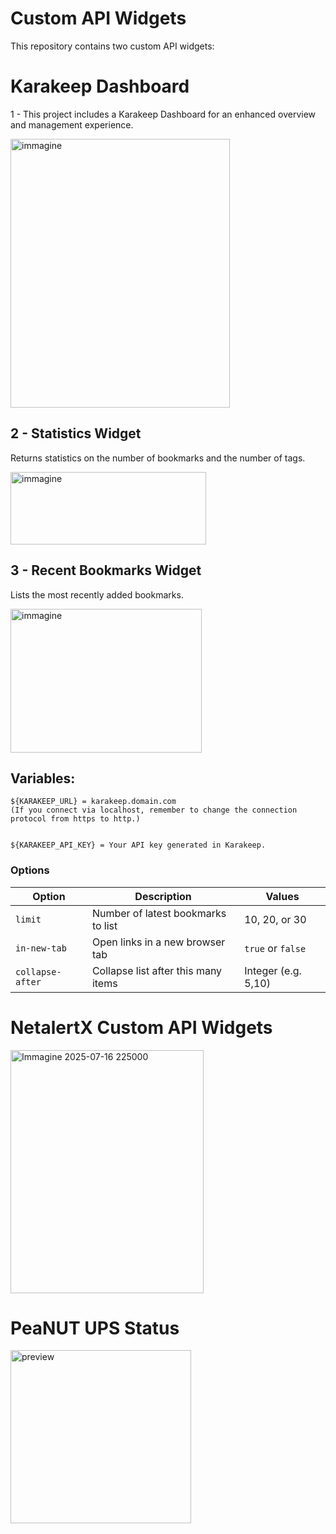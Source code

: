 
# Custom API Widgets 

This repository contains two custom API widgets: 

# Karakeep Dashboard
1 - This project includes a Karakeep Dashboard for an enhanced overview and management experience.
     
<img width="351" height="430" alt="immagine" src="https://github.com/user-attachments/assets/8c65c320-c560-49d9-929b-d71dcf7d6f74" />

## 2 - Statistics Widget
   
Returns statistics on the number of bookmarks and the number of tags. 
    
<img width="313" height="116" alt="immagine" src="https://github.com/user-attachments/assets/34f274e9-d41b-4ff4-9af2-5b99d93eb47e" />


     
## 3 - Recent Bookmarks Widget
Lists the most recently added bookmarks. 
    
<img width="306" height="230" alt="immagine" src="https://github.com/user-attachments/assets/c4e5d5a4-0582-499b-bb56-c5f32ebb8f94" />
 


## Variables: 

     

    ${KARAKEEP_URL} = karakeep.domain.com
    (If you connect via localhost, remember to change the connection protocol from https to http.) 
     

    ${KARAKEEP_API_KEY} = Your API key generated in Karakeep. 
     


### Options

| Option          | Description                                   | Values             |
|-----------------|-----------------------------------------------|--------------------|
| `limit`         | Number of latest bookmarks to list            | 10, 20, or 30      |
| `in-new-tab`    | Open links in a new browser tab                | `true` or `false`  |
| `collapse-after`| Collapse list after this many items            | Integer (e.g. 5,10)|


# NetalertX Custom API Widgets 

<img width="309" height="389" alt="Immagine 2025-07-16 225000" src="https://github.com/user-attachments/assets/bcb55ee7-f438-4311-88af-a5ca86599ae4" />



# PeaNUT UPS Status
<img width="289" height="277" alt="preview" src="https://github.com/user-attachments/assets/e700a7c8-2aad-4c0a-8443-f4bac30b96cf" />

     
